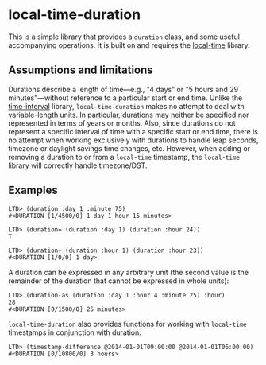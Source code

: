 
# local-time-duration

This is a simple library that provides a `duration` class, and some useful accompanying operations. It is built on and requires the [local-time](http://common-lisp.net/projects/local-time/) library.

## Assumptions and limitations


Durations describe a length of time&mdash;e.g., "4 days" or "5 hours and 29 minutes"&mdash;without reference to a particular start or end time. Unlike the [time-interval](https://github.com/enaeher/local-time-duration) library, `local-time-duration` makes no attempt to deal with variable-length units. In particular, durations may neither be specified nor represented in terms of years or months. Also, since durations do not represent a specific interval of time with a specific start or end time, there is no attempt when working exclusively with durations to handle leap seconds, timezone or daylight savings time changes, etc. However, when adding or removing a duration to or from a `local-time` timestamp, the `local-time` library will correctly handle timezone/DST.

## Examples

```
LTD> (duration :day 1 :minute 75)
#<DURATION [1/4500/0] 1 day 1 hour 15 minutes>

LTD> (duration= (duration :day 1) (duration :hour 24))
T

LTD> (duration+ (duration :hour 1) (duration :hour 23))
#<DURATION [1/0/0] 1 day>
```

A duration can be expressed in any arbitrary unit (the second value is the remainder of the duration that cannot be expressed in whole units):

```
LTD> (duration-as (duration :day 1 :hour 4 :minute 25) :hour)
28
#<DURATION [0/1500/0] 25 minutes>
```

`local-time-duration` also provides functions for working with `local-time` timestamps in conjunction with duration:

```
LTD> (timestamp-difference @2014-01-01T09:00:00 @2014-01-01T06:00:00)
#<DURATION [0/10800/0] 3 hours>
```
